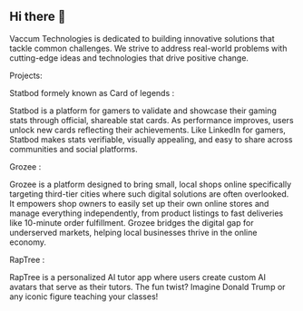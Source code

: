 ## Hi there 👋

Vaccum Technologies is dedicated to building innovative solutions that tackle common challenges. We strive to address real-world problems with cutting-edge ideas and technologies that drive positive change.

Projects:

Statbod formely known as Card of legends :

Statbod is a platform for gamers to validate and showcase their gaming stats through official, shareable stat cards. As performance improves, users unlock new cards reflecting their achievements. Like LinkedIn for gamers, Statbod makes stats verifiable, visually appealing, and easy to share across communities and social platforms.

Grozee :

Grozee is a platform designed to bring small, local shops online specifically targeting third-tier cities where such digital solutions are often overlooked. It empowers shop owners to easily set up their own online stores and manage everything independently, from product listings to fast deliveries like 10-minute order fulfillment. Grozee bridges the digital gap for underserved markets, helping local businesses thrive in the online economy.

RapTree :

RapTree is a personalized AI tutor app where users create custom AI avatars that serve as their tutors. The fun twist? Imagine Donald Trump or any iconic figure teaching your classes!

